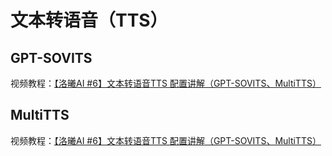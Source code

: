 # 文本转语音（TTS）

## GPT-SOVITS

视频教程：[【洛曦AI #6】文本转语音TTS 配置讲解（GPT-SOVITS、MultiTTS）](https://www.bilibili.com/video/BV1Lnr9YWErr)  

## MultiTTS

视频教程：[【洛曦AI #6】文本转语音TTS 配置讲解（GPT-SOVITS、MultiTTS）](https://www.bilibili.com/video/BV1Lnr9YWErr)  
